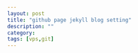 ```yaml
---
layout: post
title: "github page jekyll blog setting"
description: ""
category: 
tags: [vps,git]
---
```

